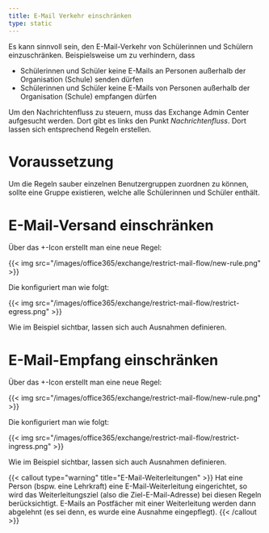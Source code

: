 ```yaml
---
title: E-Mail Verkehr einschränken
type: static
---
```


Es kann sinnvoll sein, den E-Mail-Verkehr von Schülerinnen und Schülern einzuschränken. Beispielsweise um zu verhindern, dass

* Schülerinnen und Schüler keine E-Mails an Personen außerhalb der Organisation (Schule) senden dürfen
* Schülerinnen und Schüler keine E-Mails von Personen außerhalb der Organisation (Schule) empfangen dürfen

<!--more-->

Um den Nachrichtenfluss zu steuern, muss das Exchange Admin Center aufgesucht werden. Dort gibt es links den Punkt *Nachrichtenfluss*. Dort lassen sich entsprechend Regeln erstellen.

# Voraussetzung

Um die Regeln sauber einzelnen Benutzergruppen zuordnen zu können, sollte eine Gruppe existieren, welche alle Schülerinnen und Schüler enthält.

# E-Mail-Versand einschränken

Über das +-Icon erstellt man eine neue Regel:

{{< img src="/images/office365/exchange/restrict-mail-flow/new-rule.png" >}}

Die konfiguriert man wie folgt:

{{< img src="/images/office365/exchange/restrict-mail-flow/restrict-egress.png" >}}

Wie im Beispiel sichtbar, lassen sich auch Ausnahmen definieren. 

# E-Mail-Empfang einschränken

Über das +-Icon erstellt man eine neue Regel:

{{< img src="/images/office365/exchange/restrict-mail-flow/new-rule.png" >}}

Die konfiguriert man wie folgt:

{{< img src="/images/office365/exchange/restrict-mail-flow/restrict-ingress.png" >}}

Wie im Beispiel sichtbar, lassen sich auch Ausnahmen definieren. 

{{< callout type="warning" title="E-Mail-Weiterleitungen" >}}
    Hat eine Person (bspw. eine Lehrkraft) eine E-Mail-Weiterleitung eingerichtet, so wird das Weiterleitungsziel (also die Ziel-E-Mail-Adresse) bei diesen Regeln berücksichtigt. E-Mails an Postfächer mit einer Weiterleitung werden dann abgelehnt (es sei denn, es wurde eine Ausnahme eingepflegt).
{{< /callout >}}